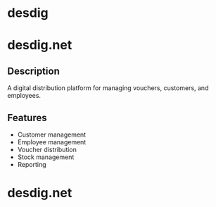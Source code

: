 # desdig
# desdig.net

## Description
A digital distribution platform for managing vouchers, customers, and employees.

## Features
- Customer management
- Employee management
- Voucher distribution
- Stock management
- Reporting
# desdig.net
